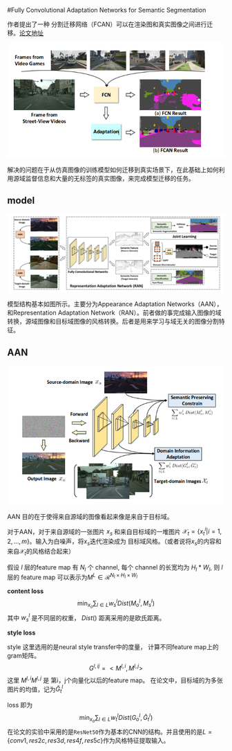 

#Fully Convolutional Adaptation Networks for Semantic Segmentation

作者提出了一种 分割迁移网络（FCAN）可以在渲染图和真实图像之间进行迁移。[论文地址](https://arxiv.org/abs/1804.08286)

![1526972568937](./pics/FCAN/1.png)

解决的问题在于从仿真图像的训练模型如何迁移到真实场景下，在此基础上如何利用源域监督信息和大量的无标签的真实图像，来完成模型迁移的任务。

## model

![1526972675583](./pics/FCAN/2.png)

模型结构基本如图所示。主要分为Appearance Adaptation Networks（AAN），和Representation Adaptation Network（RAN）。前者做的事完成输入图像的域转换，源域图像和目标域图像的风格转换。后者是用来学习与域无关的图像分割特征。

## AAN

![1526973328181](./pics/FCAN/AAN.png)

AAN 目的在于使得来自源域的图像看起来像是来自于目标域。

对于AAN，对于来自源域的一张图片 $x_s$ 和来自目标域的一堆图片 $\mathcal{X}_t=\{x_t^i|i=1,2,...,m\}$。输入为白噪声，将$x_s$迭代渲染成为 目标域风格。（或者说将$x_s$的内容和来自$\mathcal{X}_t$的风格结合起来）

假设 $l$ 层的feature map 有 $N_l$ 个 channel, 每个 channel 的长宽均为 $H_l*W_l$, 则 $l$ 层的 feature map 可以表示为$M^L \in \mathcal{R}^{N_l \times H_l \times W_l}$ 

**content loss**
$$
\min_{x_o}\sum_{l\in L}w_s^l Dist(M_o^l, M_s^l)
$$
其中 $w_s^l$ 是不同层的权重， $Dist()$ 距离采用的是欧氏距离。

**style loss**

style 这里选用的是neural style transfer中的度量， 计算不同feature map上的gram矩阵。
$$
G^{l,ij}=<M^{l,i}, M^{l,j}>
$$
这里 $M^{l,i}$$M^{l,j}$  是 第i，j个向量化以后的feature map。 在论文中，目标域的为多张图片的均值，记为$\bar{G}_t^l$ 

loss 即为
$$
\min_{x_o}\sum_{l\in L}w_t^l Dist(G_o^l, \bar{G}_t^l)
$$
在论文的实验中采用的是`ResNet50`作为基本的CNN的结构。并且使用的是$L=\{conv1, res2c, res3d, res4f,res5c\}$作为风格特征提取输入。

